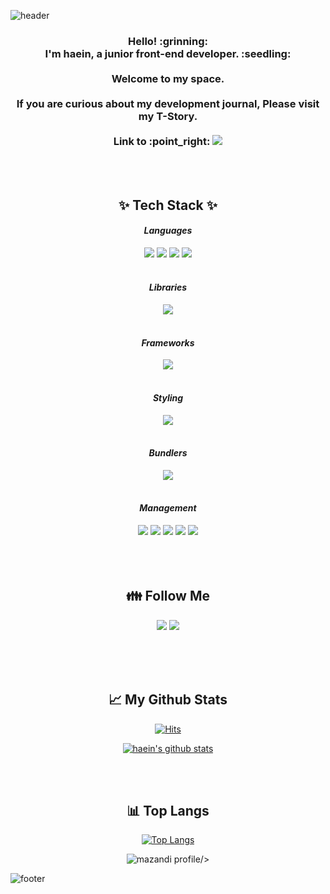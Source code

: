 
![header](https://capsule-render.vercel.app/api?type=waving&color=gradient&height=250&section=header&text=Hi!%20I'm%20Hyein!&fontColor=FFFFFF&animation=scaleIn&fontSize=90&fontAlignY=38)

<div align="center">
<h3> Hello! :grinning:
<br>I'm haein, a junior front-end developer. :seedling:</br>
<br>Welcome to my space. </br>
<br>If you are curious about my development journal, Please visit my T-Story.</br>
<br> Link to :point_right: <a href="https://dev-ini.tistory.com"><img src="https://img.shields.io/badge/Tistory-000000?style=flat&logo=tistory&logoColor=white&link=https://dev-ini.tistory.com"/></a> </br>
</h3>





<br>
<br>


## ✨ Tech Stack ✨


#### *Languages*
<div>
 <img src="https://img.shields.io/badge/HTML5-E34F26?style=flat&logo=HTML5&logoColor=white"/>
 <img src="https://img.shields.io/badge/CSS3-1572B6?style=flat&logo=CSS3&logoColor=white"/>
 <img src="https://img.shields.io/badge/JavaScript-D0B336?style=flat&logo=JavaScript&logoColor=white"/>
 <img src="https://img.shields.io/badge/TypeScript-3178C6?style=flat&logo=TypeScript&logoColor=white"/>
</div>

<br>

#### *Libraries*
  <div>
 <img src="https://img.shields.io/badge/React-50BCDF?style=flat&logo=React&logoColor=white"/>
 <!--  <img src="https://img.shields.io/badge/jquery-0769AD?style=flat&logo=jquery&logoColor=white"/> -->
 <!--  <img src="https://img.shields.io/badge/Redux-764ABC?style=flat&logo=Redux&logoColor=white"/> -->
 <!--  <img src="https://img.shields.io/badge/MobX-FF9955?style=flat&logo=MobX&logoColor=white"/> -->
 <!-- <img src="https://img.shields.io/badge/Recoil-764ABC?style=flat&logo=Recoil&logoColor=white"/> -->
  </div>

<br>

#### *Frameworks*
 <div>
 <img src="https://img.shields.io/badge/Next.js-D0B336?style=flat&logo=Next.js&logoColor=white"/>
<!--   <img src="https://img.shields.io/badge/Vue.js-4FC08D?style=flat&logo=Vue.js&logoColor=white"/> -->
<!--   <img src="https://img.shields.io/badge/Node.js-339933?style=flat&logo=Node.js&logoColor=white"/> -->
 </div> 
 
 <br>
 
#### *Styling*
  <div>
  <img src="https://img.shields.io/badge/CSS Modules-1572B6?style=flat&logo=cssmodules&logoColor=white"/>
 <!--  <img src="https://img.shields.io/badge/SASS-CC6699?style=flat&logo=SASS&logoColor=white"/> -->
 <!--  <img src="https://img.shields.io/badge/SCSS-646CFF?style=flat&logo=SCSS&logoColor=white"/> -->
  </div>

  <br>
  
#### *Bundlers* 
  <div>
  <img src="https://img.shields.io/badge/Vite-646CFF?style=flat&logo=vite&logoColor=white"/>
  </div>

<br>

#### *Management* 
  <div>
  <img src="https://img.shields.io/badge/Git-F05032?style=flate&logo=Git&logoColor=white"/>
  <img src="https://img.shields.io/badge/Github-181717?style=flat-&logo=github&logoColor=white"/>
  <img src="https://img.shields.io/badge/Notion-0000006?style=flat&logo=notion&logoColor=white"/>
  <img src="https://img.shields.io/badge/Vscode-007ACC?style=flat&logo=Vscode&logoColor=white"/>
  <img src="https://img.shields.io/badge/Tistory-000000?style=flat&logo=tistory&logoColor=white"/>
  </div>

<br>
<br>
<br>


## 👪 Follow Me 
  <a href="https://www.instagram.com/haeini_/"><img src="https://img.shields.io/badge/Instagram-E4405F?style=flat-square&logo=Instagram&logoColor=white&link=https://www.instagram.com/haeini_/"/></a>
  <a href="mailto:dlsdl9037@gmail.com"><img src="https://img.shields.io/badge/Gmail-d14836?style=flat-square&logo=Gmail&logoColor=white&link=dlsdl9037@gmail.com"/></a>


<br>
<br>
<br>

 ## 📈 My Github Stats 

[![Hits](https://hits.seeyoufarm.com/api/count/incr/badge.svg?url=https%3A%2F%2Fgithub.com%2Fhwanghaein&count_bg=%23FFA8EF&title_bg=%23D1A0FF&icon=codeigniter.svg&icon_color=%23FFFFFF&title=hits&edge_flat=false)](https://hits.seeyoufarm.com)

[![haein's github stats](https://github-readme-stats.vercel.app/api?username=hwanghaein&count_private=true&custom_title=Haein's%20Github&bg_color=360,B266FF,E5CCFF,FFCCFF&title_color=FFFFFF&text_color=FFFFFF)](https://github.com/hwanghaein/github-readme-stats) 

<br>

<!-- ## 🏆 Trophy 

[![trophy](https://github-profile-trophy.vercel.app/?username=hwanghaein&row=1)](https://github.com/ryo-ma/github-profile-trophy) -->

<br>

 ## 📊 Top Langs 

 [![Top Langs](https://github-readme-stats.vercel.app/api/top-langs/?username=hwanghaein&layout=compact)](https://github.com/hwanghaein/github-readme-stats) 


![mazandi profile](http://mazandi.herokuapp.com/api?handle=feeelight&theme=warm)/> 

</div>

![footer](https://capsule-render.vercel.app/api?type=waving&color=gradient&height=200&section=footer)
